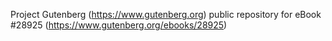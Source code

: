 Project Gutenberg (https://www.gutenberg.org) public repository for eBook #28925 (https://www.gutenberg.org/ebooks/28925)
